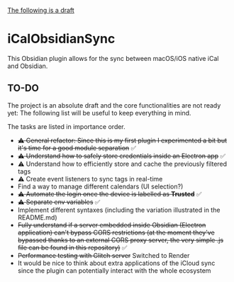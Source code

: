 <u>The following is a draft</u>

# iCalObsidianSync
This Obsidian plugin allows for the sync between macOS/iOS native iCal and Obsidian.

## 
## TO-DO
The project is an absolute draft and the core functionalities are not ready yet: The following list will be useful to keep everything in mind.

The tasks are listed in importance order.

- ~~⚠️  General refactor: Since this is my first plugin I experimented a bit but it's time for a good module separation~~ ✅
- ~~⚠️ Understand how to safely store credentials inside an Electron app~~ ✅
- ⚠️ Understand how to efficiently store and cache the previously filtered tags
- ⚠️ Create event listeners to sync tags in real-time
- Find a way to manage different calendars (UI selection?)
- ~~⚠️ Automate the login once the device is labelled as **Trusted**~~ ✅
- ~~⚠️ Separate env variables~~ ✅
- Implement different syntaxes (including the variation illustrated in the README.md)
- ~~Fully understand if a server embedded inside Obsidian (Electron application) can't bypass CORS restrictions (at the moment they've bypassed thanks to an external CORS proxy server, the very simple .js file can be found in this repository)~~ ✅
- ~~Performance testing with Glitch server~~ Switched to Render
- It would be nice to think about extra applications of the iCloud sync since the plugin can potentially interact with the whole ecosystem
